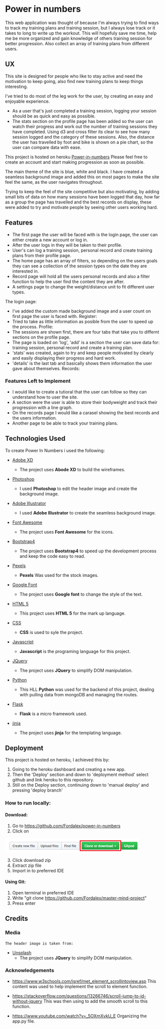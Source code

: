 # Power in numbers

This web application was thought of because I'm always trying to find ways to track my training plans and training session, but I always lose track or it takes to long to write up the workout. This will hopefuly save me time, help me be more organized and gain knowledge of others training session for better progression. Also collect an array of training plans from different users.
 
## UX
 
This site is designed for people who like to stay active and need the motivation to keep going, also find new training plans to keep things interesting.

I've tried to do most of the leg work for the user, by creating an easy and enjoyable experience.
- As a user that's just completed a training session, logging your session should be as quick and easy as possible.
- The stats section on the profile page has been added so the user can watch their progress and work out the number of training sessions they have completed. Using d3 and cross filter its clear to see how many session logged and the category of these sessions. Also, the distance the user has travelled by foot and bike is shown on a pie chart, so the user can compare data with ease.

This project is hosted on heroku [Power-in-numbers](https://power-in-numbers.herokuapp.com/login_page) Please feel free to create an account and start making progression as soon as possible.

The main theme of the site is blue, white and black. I have created a seamless background image and added this on most pages to make the site feel the same, as the user navigates throughout. 

Trying to keep the feel of the site competitive but also motivating, by adding small bits of data on how many sessions have been logged that day, how far as a group the page has travelled and the best records on display, these were added to try and motivate people by seeing other users working hard.

## Features

- The first page the user will be faced with is the login page, the user can either create a new account or log in.
- After the user logs in they will be taken to their profile.
- User's can log a training session, personal record and create training plans from their profile page.
- The home page has an array of filters, so depending on the users goals they can see a collection of the session types on the date they are interested in.
- Record page will hold all the users personal records and also a filter function to help the user find the content they are after.
- A settings page to change the weight/distance unit to fit different user types. 

The login page: 
- I've added the custom made background image and a user count on first page the user is faced with.
Register:
- Tried to take as little information as posible from the user to speed up the process.
Profile:
- The sessions are shown first, there are four tabs that take you to differnt sections on the profile page. 
- The page is loaded on 'log', 'add' is a section the user can save data for: training session, personal record and create a training plan.
- 'stats' was created, again to try and keep people motivated by clearly and easily displaying their progress and hard work.
- 'details' is the last tab and basically shows them information the user gave about themselves.
Records:


### Features Left to Implement

- I would like to create a tutioral that the user can follow so they can understand how to user the site.
- A section were the user is able to store their bodyweight and track their progression with a line graph.
- On the records page I would like a carasel showing the best records and the users information.
- Another page to be able to track your training plans.

## Technologies Used

To create Power In Numbers i used the following:

- [Adobe XD](https://www.adobe.com/products/xd.html)
    - The project uses **Abode XD** to build the wireframes.

- [Photoshop](https://jquery.com)
    - I used **Photoshop** to edit the header image and create the background image.

- [Adobe Illustrator](https://www.adobe.com/uk/products/illustrator.html)
    - I used **Adobe Illustrator** to create the seamless background image.

- [Font Awesome](https://fontawesome.com/)
    - The project uses **Font Awesome** for the icons.

- [Bootstrap4](https://getbootstrap.com/)
    - The project uses **Bootstrap4** to speed up the development process and keep the code easy to read.

- [Pexels](https://www.pexels.com/)
    - **Pexels** Was used for the stock images.

- [Google Font](https://fonts.google.com/)
    - The project uses **Google font** to change the style of the text.

- [HTML 5]()
    - This project uses **HTML 5** for the mark up language.

- [CSS]()
    - **CSS** is used to syle the project.

- [Javascript]()
    - **Javascript** is the programing language for this project.

- [JQuery](https://jquery.com)
    - The project uses **JQuery** to simplify DOM manipulation.

- [Python]()
    - This HLL **Python** was used for the backend of this project, dealing with pulling data from mongoDB and managing the routes.

- [Flask](https://www.fullstackpython.com/flask.html)
    - **Flask** is a micro framework used.

- [jinja](https://jquery.com)
    - The project uses **jinja** for the templating language.


## Deployment

This project is hosted on heroku, I achieved this by:

1. Going to the heroku dashboard and creating a new app.
2. Then the 'Deploy' section and down to 'deployment method' select github and link heroku to this repository.
3. Still on the Deploy section, continuing down to 'manual deploy' and pressing 'deploy branch'

### How to run locally:

#### Download:

1. Go to https://github.com/Fordalex/power-in-numbers
2. Click on 

![clone or download](https://github.com/Fordalex/master-mind-project/blob/master/readme/clone-or-download.png "clone or download")

3. Click download zip
4. Extract zip file
5. Import in to preferred IDE



#### Using Git:

1. Open terminal in preferred IDE
2. Write "git clone https://github.com/Fordalex/master-mind-project"
3. Press enter

## Credits

### Media
    The header image is taken from:
- [Unsplash](https://jquery.com)
    - The project uses **JQuery** to simplify DOM manipulation.

### Acknowledgements

- https://www.w3schools.com/jsref/met_element_scrollintoview.asp
This content was used to help implement the scroll to element function.

- https://stackoverflow.com/questions/13266746/scroll-jump-to-id-without-jquery
This was then using to add the smooth scroll to this function.

- https://www.youtube.com/watch?v=_5OXmXvkU_E
Organizing the app.py file.